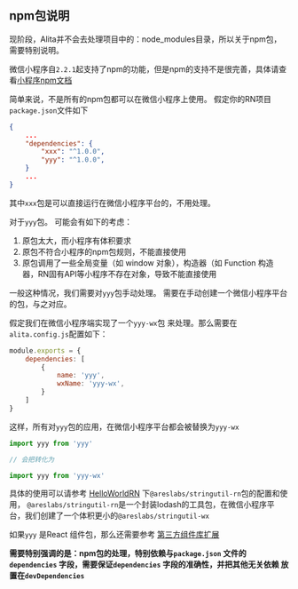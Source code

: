 ## npm包说明

现阶段，Alita并不会去处理项目中的：node_modules目录，所以关于npm包，需要特别说明。 

微信小程序自`2.2.1`起支持了npm的功能，但是npm的支持不是很完善，具体请查看[小程序npm文档](https://developers.weixin.qq.com/miniprogram/dev/devtools/npm.html)

简单来说，不是所有的npm包都可以在微信小程序上使用。 假定你的RN项目 `package.json`文件如下

```json
{
    ...
    "dependencies": {
        "xxx": "^1.0.0",
        "yyy": "^1.0.0",
    }
    ...
}

```

其中`xxx`包是可以直接运行在微信小程序平台的，不用处理。 

对于`yyy`包。 可能会有如下的考虑： 

1. 原包太大，而小程序有体积要求
2. 原包不符合小程序的npm包规则，不能直接使用
3. 原包调用了一些全局变量（如 window 对象），构造器（如 Function 构造器，RN固有API等小程序不存在对象，导致不能直接使用

一般这种情况，我们需要对`yyy`包手动处理。 需要在手动创建一个微信小程序平台的包，与之对应。

假定我们在微信小程序端实现了一个`yyy-wx`包 来处理。那么需要在`alita.config.js`配置如下：

```javascript
module.exports = {
    dependencies: [
        {
            name: 'yyy',
            wxName: 'yyy-wx',
        }
    ]
}
```
这样，所有对`yyy`包的应用，在微信小程序平台都会被替换为`yyy-wx`

```javascript
import yyy from 'yyy'

// 会把转化为

import yyy from 'yyy-wx'
```


具体的使用可以请参考 [HelloWorldRN](https://github.com/areslabs/alita/tree/master/examples/HelloWorldRN) 下`@areslabs/stringutil-rn`包的配置和使用，
`@areslabs/stringutil-rn`是一个封装lodash的工具包，在微信小程序平台，我们创建了一个体积更小的`@areslabs/stringutil-wx`

如果`yyy` 是React 组件包，那么还需要参考 [第三方组件库扩展](./第三方组件库扩展.md)

**需要特别强调的是：npm包的处理，特别依赖与`package.json` 文件的`dependencies` 字段，需要保证`dependencies` 字段的准确性，并把其他无关依赖
放置在`devDependencies`**

